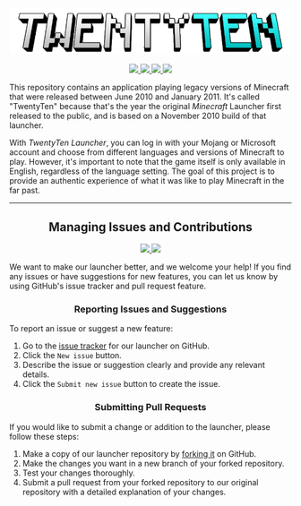 <div align="center">
  <a href="https://github.com/Kawaxte/TwentyTenLauncher/blob/nightly/res/image/twentyten.png">
    <img src="https://raw.githubusercontent.com/Kawaxte/TwentyTenLauncher/nightly/res/image/twentyten.png">
  </a>
</div>

<p align="center">
  <a href="https://www.azul.com/downloads/?version=java-8-lts&package=jre">
    <img src="https://img.shields.io/badge/Java-8%2B-blue.svg">
  </a>
  <a href="https://github.com/Kawaxte/TwentyTenLauncher/releases/latest">
    <img src="https://img.shields.io/github/v/release/Kawaxte/TwentyTenLauncher?label=latest">
  </a>
  <a href="https://github.com/Kawaxte/TwentyTenLauncher/releases">
    <img src="https://img.shields.io/github/downloads/Kawaxte/TwentyTenLauncher/total.svg">
  </a>
  <a href="https://github.com/Kawaxte/TwentyTenLauncher/blob/stable/LICENSE">
    <img src="https://img.shields.io/github/license/Kawaxte/TwentyTenLauncher">
  </a>
</p>

This repository contains an application playing legacy versions of Minecraft that
were released between June 2010 and January 2011. It's called "TwentyTen" because that's the year
the original _Minecraft_ Launcher first released to the public, and is based on a November 2010
build of that launcher.

With _TwentyTen Launcher_, you can log in with your Mojang or Microsoft account and choose from
different languages and versions of Minecraft to play. However, it's important to note that the game
itself is only available in English, regardless of the language setting. The goal of this project is
to provide an authentic experience of what it was like to
play Minecraft in the far past.

---

<h2 align="center">Managing Issues and Contributions</h2>
<p align="center">
  <a href="https://github.com/Kawaxte/TwentyTenLauncher/issues">
    <img src="https://img.shields.io/github/issues/Kawaxte/TwentyTenLauncher">
  </a>
  <a href="https://github.com/Kawaxte/TwentyTenLauncher/pulls">
    <img src="https://img.shields.io/github/issues-pr/Kawaxte/TwentyTenLauncher">
  </a>
</p>

We want to make our launcher better, and we welcome your help! If you find any issues or have
suggestions for new features, you can let us know by using GitHub's issue tracker and pull request
feature.

<h3 align="center">Reporting Issues and Suggestions</h3>

To report an issue or suggest a new feature:

1. Go to the [issue tracker](https://github.com/Kawaxte/TwentyTenLauncher/issues) for our launcher
   on
   GitHub.
2. Click the `New issue` button.
3. Describe the issue or suggestion clearly and provide any relevant details.
4. Click the `Submit new issue` button to create the issue.

<h3 align="center">Submitting Pull Requests</h3>

If you would like to submit a change or addition to
the launcher, please follow these steps:

1. Make a copy of our launcher repository
   by [forking it](https://docs.github.com/en/get-started/quickstart/fork-a-repo) on GitHub.
2. Make the changes you want in a new branch of your forked repository.
3. Test your changes thoroughly.
4. Submit a pull request from your forked repository to our original repository with a detailed
   explanation of your changes.
